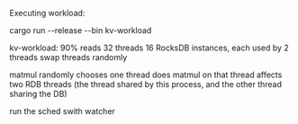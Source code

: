 Executing workload:

cargo run --release --bin kv-workload

kv-workload:
    90% reads
    32 threads
    16 RocksDB instances, each used by 2 threads
    swap threads randomly

matmul
    randomly chooses one thread
    does matmul on that thread
    affects two RDB threads
        (the thread shared by this process, and the other thread sharing the DB)

run the sched swith watcher
